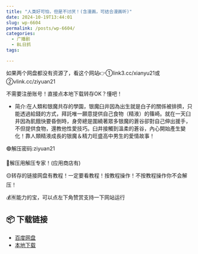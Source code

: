 ```yaml
---
title: "人类好可怕，但是不讨厌！(含漫画，可结合漫画听)"
date: 2024-10-19T13:44:01
slug: wp-6604
permalink: /posts/wp-6604/
categories:
  - 广播剧
  - BL日抓
tags:

---
```


如果两个网盘都没有资源了，看这个网站👉①link3.cc/xianyu21或②vlink.cc/ziyuan21

不需要注册账号！直接点本地下载转存OK？懂吧！

*   简介:在人類和银魔共存的學園，银魔臼井因為出生就是白子的關係被排擠，只能透過給錢的方式，拜託唯一願意提供自己食物（精液）的篠崎。就在一天臼井因為飢餓快要昏倒時，身旁總是圍繞著眾多银魔的蒼谷卻對自己伸出援手，不但提供食物，還教他性愛技巧。臼井接觸到溫柔的蒼谷，內心開始產生變化！靠人類精液成長的银魔＆精力旺盛高中男生的愛情故事！

🟢解压密码:ziyuan21

🔵解压用解压专家！(应用商店有)

🟡转存的链接网盘有教程！一定要看教程！按教程操作！不按教程操作你不会解压！

💰🈶能力的宝，可以点左下角赞赏支持一下网站运行

## 📦 下载链接
- [百度网盘](https://blziyuan21.com/pay-download/6604?key=7d6deab1d8&down_id=0)
- [本地下载](https://blziyuan21.com/pay-download/6604?key=7d6deab1d8&down_id=1)

